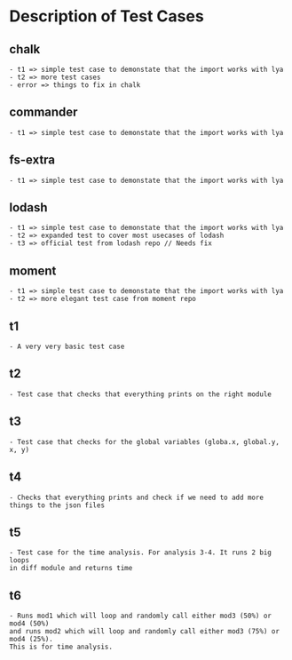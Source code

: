 # Description of Test Cases

## chalk 
	- t1 => simple test case to demonstate that the import works with lya
	- t2 => more test cases 
	- error => things to fix in chalk

## commander 
	- t1 => simple test case to demonstate that the import works with lya	

## fs-extra
	- t1 => simple test case to demonstate that the import works with lya

## lodash 
	- t1 => simple test case to demonstate that the import works with lya
	- t2 => expanded test to cover most usecases of lodash
	- t3 => official test from lodash repo // Needs fix

## moment 
	- t1 => simple test case to demonstate that the import works with lya
	- t2 => more elegant test case from moment repo 

## t1 
	- A very very basic test case 

## t2 
	- Test case that checks that everything prints on the right module

## t3
	- Test case that checks for the global variables (globa.x, global.y, x, y)

## t4
	- Checks that everything prints and check if we need to add	more things to the json files

## t5
	- Test case for the time analysis. For analysis 3-4. It runs 2 big loops
	in diff module and returns time

## t6
	- Runs mod1 which will loop and randomly call either mod3 (50%) or mod4 (50%)
	and runs mod2 which will loop and randomly call either mod3 (75%) or mod4 (25%).
	This is for time analysis.					
